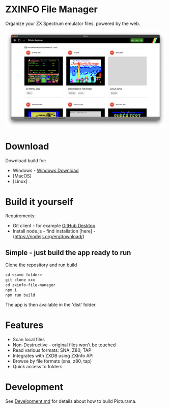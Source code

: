 
# ZXINFO File Manager
Organize your ZX Spectrum emulator files, powered by the web.

<img width="1024" alt="ZXInfoTV-home" src="doc/screenshot.png">

# Download
Download build for:
* Windows - [Windows Download](https://drive.google.com/drive/folders/1egnpMV1TWWqsOxIy3Vyt6gmkF_sdpxVK?usp=sharing)
* [MacOS]
* [Linux]

# Build it yourself
Requirements:
* Git client - for example [GitHub Desktop](https://desktop.github.com/)
* Install node.js - find installation [here] - (https://nodejs.org/en/download/)

## Simple - just build the app ready to run
Clone the repository and run build
```
cd <some folder>
git clone xxx
cd zxinfo-file-manager
npm i
npm run build
```
The app is then available in the 'dist' folder.

# Features
* Scan local files
* Non-Destructive - original files won't be touched
* Read various formats: SNA, Z80, TAP
* Integrates with ZXDB using ZXInfo API
* Browse by file formats (sna, z80, tap)
* Quick access to folders

# Development
See [Development.md](Development.md) for details about how to build Picturama.

